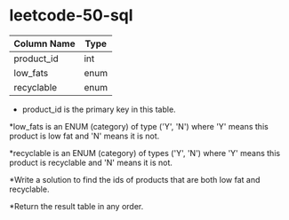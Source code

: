 # leetcode-50-sql


| Column Name | Type    |
|-------------|---------|
| product_id  | int     |
| low_fats    | enum    |
| recyclable  | enum    |

* product_id is the primary key in this table.

*low_fats is an ENUM (category) of type ('Y', 'N') where 'Y' means this product is low fat and 'N' means it is not.

*recyclable is an ENUM (category) of types ('Y', 'N') where 'Y' means this product is recyclable and 'N' means it is not.

*Write a solution to find the ids of products that are both low fat and recyclable.

*Return the result table in any order.
